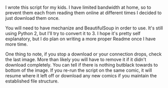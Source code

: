 I wrote this script for my kids. I have limited bandwidth at home, so to prevent them each from reading them online at different times I decided to just download them once. 

You will need to have mechanize and BeautifulSoup in order to use. It's still using Python 2, but I'll try to convert it to 3. I hope it's pretty self explanatory, but I do plan on writing a more proper Readme once I have more time.

One thing to note, if you stop a download or your connection drops, check the last image. More than likely you will have to remove it if it didn't download completely. You can tell if there is nothing butblack towards to bottom of the image. If you re-run the script on the same comic, it will resume where it left off or download any new comics if you maintain the established file structure.
